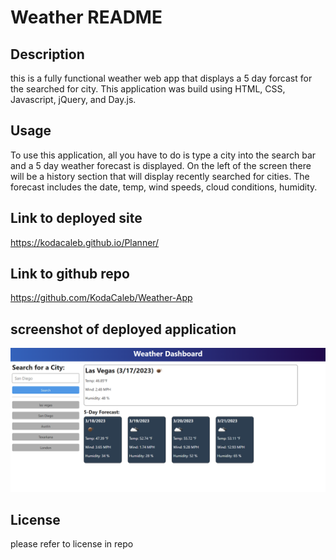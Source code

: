 # Weather README

## Description
this is a fully functional weather web app that displays a 5 day forcast for the searched for city. This application was build using HTML, CSS, Javascript, jQuery, and Day.js.


## Usage
To use this application, all you have to do is type a city into the search bar and a 5 day weather forecast is displayed. On the left of the screen there will be a history section that will display recently searched for cities. The forecast includes the date, temp, wind speeds, cloud conditions, humidity.

## Link to deployed site

https://kodacaleb.github.io/Planner/

## Link to github repo

https://github.com/KodaCaleb/Weather-App

## screenshot of deployed application

![Screenshot](./Assets/Screenshot.png)


## License
please refer to license in repo